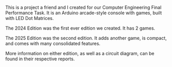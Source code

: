 This is a project a friend and I created for our Computer Engineering Final Performance Task. It is an Arduino arcade-style console with games, built with LED Dot Matrices. 

The 2024 Edition was the first ever edition we created. It has 2 games.

The 2025 Edition was the second edition. It adds another game, is compact, and comes with many consolidated features.

More information on either edition, as well as a circuit diagram, can be found in their respective reports. 
